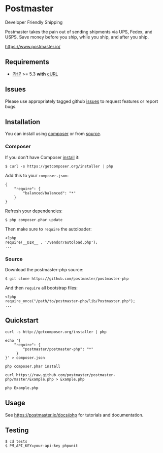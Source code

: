 # Postmaster

Developer Friendly Shipping

Postmaster takes the pain out of sending shipments via UPS, Fedex, and USPS.
Save money before you ship, while you ship, and after you ship.

https://www.postmaster.io/

## Requirements

- [PHP](http://www.php.net) >= 5.3 **with** [cURL](http://www.php.net/manual/en/curl.installation.php)
    
## Issues

Please use appropriately tagged github [issues](https://github.com/postmaster/postmaster-php/issues) to request features or report bugs.

## Installation

You can install using [composer](#composer) or from [source](#source). 

### Composer

If you don't have Composer [install](http://getcomposer.org/doc/00-intro.md#installation) it:

    $ curl -s https://getcomposer.org/installer | php

Add this to your `composer.json`: 

    {
        "require": {
            "balanced/balanced": "*"
        }
    }
    
Refresh your dependencies:

    $ php composer.phar update
    

Then make sure to `require` the autoloader:
    
    <?php
    require(__DIR__ . '/vendor/autoload.php');
    ...

### Source

Download the postmaster-php source:

    $ git clone https://github.com/postmaster/postmaster-php

And then `require` all bootstrap files:

    <?php
    require_once("/path/to/postmaster-php/lib/Postmaster.php");
    ...

## Quickstart

    curl -s http://getcomposer.org/installer | php

    echo '{
        "require": {
            "postmaster/postmaster-php": "*"
         }
    }' > composer.json

    php composer.phar install

    curl https://raw.github.com/postmaster/postmaster-php/master/Example.php > Example.php

    php Example.php
 
## Usage

See https://postmaster.io/docs/php for tutorials and documentation.

## Testing
    
    $ cd tests
    $ PM_API_KEY=your-api-key phpunit
    

